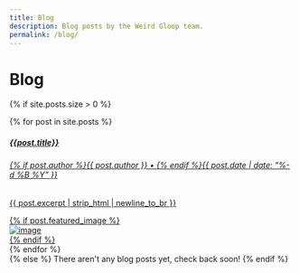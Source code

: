 ```yaml
---
title: Blog
description: Blog posts by the Weird Gloop team.
permalink: /blog/
---
```


# Blog

{% if site.posts.size > 0 %}
<div class="posts all-posts-list">
    <div class="row" style="gap: 1em;">
        {% for post in site.posts %}
        <div class="post-col">
            <a href="{{post.url}}" class="card text-white">
                <div class="card-header">
                    <h5 class="card-title">{{post.title}}</h5>
                    <h6 class="card-subtitle">{% if post.author %}{{ post.author }} &#8226; {% endif %}{{ post.date | date: "%-d %B %Y" }}</h6>
                </div>
                <div class="card-body">
                    <p>{{ post.excerpt | strip_html | newline_to_br }}</p>
                </div>
                {% if post.featured_image %}
                <div class="card-img">
                    <img src="/images/posts/{{post.featured_image}}" alt="image" />
                </div>
                {% endif %}
            </a>
        </div>
        {% endfor %}
    </div>
</div>
{% else %}
There aren't any blog posts yet, check back soon!
{% endif %}
